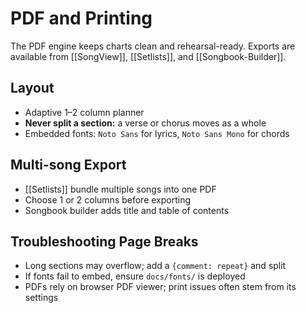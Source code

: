 # PDF and Printing

The PDF engine keeps charts clean and rehearsal-ready. Exports are available from [[SongView]], [[Setlists]], and [[Songbook-Builder]].

## Layout
- Adaptive 1–2 column planner
- **Never split a section:** a verse or chorus moves as a whole
- Embedded fonts: `Noto Sans` for lyrics, `Noto Sans Mono` for chords

## Multi-song Export
- [[Setlists]] bundle multiple songs into one PDF
- Choose 1 or 2 columns before exporting
- Songbook builder adds title and table of contents

## Troubleshooting Page Breaks
- Long sections may overflow; add a `{comment: repeat}` and split
- If fonts fail to embed, ensure `docs/fonts/` is deployed
- PDFs rely on browser PDF viewer; print issues often stem from its settings
